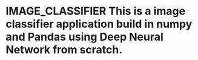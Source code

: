 # IMAGE_CLASSIFIER This is a image classifier application build in numpy and Pandas using Deep Neural Network from scratch.
